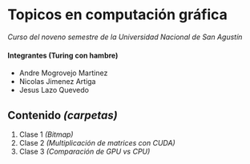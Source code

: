 # Topicos en computación gráfica

_Curso del noveno semestre de la Universidad Nacional de San Agustín_

#### Integrantes (Turing con hambre)

- Andre Mogrovejo Martinez
- Nicolas Jimenez Artiga
- Jesus Lazo Quevedo

## Contenido _(carpetas)_ 

1. Clase 1 _(Bitmap)_
2. Clase 2 _(Multiplicación de matrices con CUDA)_
3. Clase 3 _(Comparación de GPU vs CPU)_